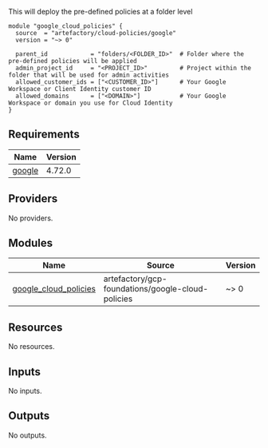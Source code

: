 This will deploy the pre-defined policies at a folder level

```hcl
module "google_cloud_policies" {
  source  = "artefactory/cloud-policies/google"
  version = "~> 0"

  parent_id            = "folders/<FOLDER_ID>"  # Folder where the pre-defined policies will be applied
  admin_project_id     = "<PROJECT_ID>"         # Project within the folder that will be used for admin activities
  allowed_customer_ids = ["<CUSTOMER_ID>"]      # Your Google Workspace or Client Identity customer ID
  allowed_domains      = ["<DOMAIN>"]           # Your Google Workspace or domain you use for Cloud Identity
}
```

<!-- BEGINNING OF PRE-COMMIT-TERRAFORM DOCS HOOK -->
## Requirements

| Name | Version |
|------|---------|
| <a name="requirement_google"></a> [google](#requirement\_google) | 4.72.0 |

## Providers

No providers.

## Modules

| Name | Source | Version |
|------|--------|---------|
| <a name="module_google_cloud_policies"></a> [google\_cloud\_policies](#module\_google\_cloud\_policies) | artefactory/gcp-foundations/google-cloud-policies | ~> 0 |

## Resources

No resources.

## Inputs

No inputs.

## Outputs

No outputs.
<!-- END OF PRE-COMMIT-TERRAFORM DOCS HOOK -->
